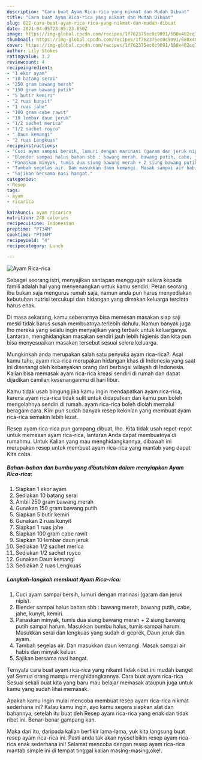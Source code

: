 ```yaml
---
description: "Cara buat Ayam Rica-rica yang nikmat dan Mudah Dibuat"
title: "Cara buat Ayam Rica-rica yang nikmat dan Mudah Dibuat"
slug: 822-cara-buat-ayam-rica-rica-yang-nikmat-dan-mudah-dibuat
date: 2021-04-05T23:05:23.850Z
image: https://img-global.cpcdn.com/recipes/1f762375ec0c9091/680x482cq70/ayam-rica-rica-foto-resep-utama.jpg
thumbnail: https://img-global.cpcdn.com/recipes/1f762375ec0c9091/680x482cq70/ayam-rica-rica-foto-resep-utama.jpg
cover: https://img-global.cpcdn.com/recipes/1f762375ec0c9091/680x482cq70/ayam-rica-rica-foto-resep-utama.jpg
author: Lily Stokes
ratingvalue: 3.2
reviewcount: 4
recipeingredient:
- "1 ekor ayam"
- "10 batang serai"
- "250 gram bawang merah"
- "150 gram bawang putih"
- "5 butir kemiri"
- "2 ruas kunyit"
- "1 ruas jahe"
- "100 gram cabe rawit"
- "10 lembar daun jeruk"
- "1/2 sachet merica"
- "1/2 sachet royco"
- " Daun kemangi"
- "2 ruas Lengkuas"
recipeinstructions:
- "Cuci ayam sampai bersih, lumuri dengan marinasi (garam dan jeruk nipis)."
- "Blender sampai halus bahan sbb : bawang merah, bawang putih, cabe, jahe, kunyit, kemiri."
- "Panaskan minyak, tumis dua siung bawang merah + 2 siung bawang putih sampai harum. Masukkan bumbu halus, tumis sampai harum. Masukkan serai dan lengkuas yang sudah di geprek, Daun jeruk dan ayam."
- "Tambah segelas air. Dan masukkan daun kemangi. Masak sampai air habis dan minyak keluar."
- "Sajikan bersama nasi hangat."
categories:
- Resep
tags:
- ayam
- ricarica

katakunci: ayam ricarica 
nutrition: 248 calories
recipecuisine: Indonesian
preptime: "PT34M"
cooktime: "PT36M"
recipeyield: "4"
recipecategory: Lunch

---
```



![Ayam Rica-rica](https://img-global.cpcdn.com/recipes/1f762375ec0c9091/680x482cq70/ayam-rica-rica-foto-resep-utama.jpg)

Sebagai seorang istri, menyajikan santapan menggugah selera kepada famili adalah hal yang menyenangkan untuk kamu sendiri. Peran seorang ibu bukan saja mengurus rumah saja, namun anda pun harus menyediakan kebutuhan nutrisi tercukupi dan hidangan yang dimakan keluarga tercinta harus enak.

Di masa  sekarang, kamu sebenarnya bisa memesan masakan siap saji meski tidak harus susah membuatnya terlebih dahulu. Namun banyak juga lho mereka yang selalu ingin menyajikan yang terbaik untuk keluarganya. Lantaran, menghidangkan masakan sendiri jauh lebih higienis dan kita pun bisa menyesuaikan masakan tersebut sesuai selera keluarga. 



Mungkinkah anda merupakan salah satu penyuka ayam rica-rica?. Asal kamu tahu, ayam rica-rica merupakan hidangan khas di Indonesia yang saat ini disenangi oleh kebanyakan orang dari berbagai wilayah di Indonesia. Kalian bisa memasak ayam rica-rica kreasi sendiri di rumah dan dapat dijadikan camilan kesenanganmu di hari libur.

Kamu tidak usah bingung jika kamu ingin mendapatkan ayam rica-rica, karena ayam rica-rica tidak sulit untuk didapatkan dan kamu pun boleh mengolahnya sendiri di rumah. ayam rica-rica boleh diolah memalui beragam cara. Kini pun sudah banyak resep kekinian yang membuat ayam rica-rica semakin lebih lezat.

Resep ayam rica-rica pun gampang dibuat, lho. Kita tidak usah repot-repot untuk memesan ayam rica-rica, lantaran Anda dapat membuatnya di rumahmu. Untuk Kalian yang mau menghidangkannya, dibawah ini merupakan resep untuk membuat ayam rica-rica yang mantab yang dapat Kita coba.

<!--inarticleads1-->

##### Bahan-bahan dan bumbu yang dibutuhkan dalam menyiapkan Ayam Rica-rica:

1. Siapkan 1 ekor ayam
1. Sediakan 10 batang serai
1. Ambil 250 gram bawang merah
1. Gunakan 150 gram bawang putih
1. Siapkan 5 butir kemiri
1. Gunakan 2 ruas kunyit
1. Siapkan 1 ruas jahe
1. Siapkan 100 gram cabe rawit
1. Siapkan 10 lembar daun jeruk
1. Sediakan 1/2 sachet merica
1. Sediakan 1/2 sachet royco
1. Gunakan  Daun kemangi
1. Sediakan 2 ruas Lengkuas




<!--inarticleads2-->

##### Langkah-langkah membuat Ayam Rica-rica:

1. Cuci ayam sampai bersih, lumuri dengan marinasi (garam dan jeruk nipis).
1. Blender sampai halus bahan sbb : bawang merah, bawang putih, cabe, jahe, kunyit, kemiri.
1. Panaskan minyak, tumis dua siung bawang merah + 2 siung bawang putih sampai harum. Masukkan bumbu halus, tumis sampai harum. Masukkan serai dan lengkuas yang sudah di geprek, Daun jeruk dan ayam.
1. Tambah segelas air. Dan masukkan daun kemangi. Masak sampai air habis dan minyak keluar.
1. Sajikan bersama nasi hangat.




Ternyata cara buat ayam rica-rica yang nikamt tidak ribet ini mudah banget ya! Semua orang mampu menghidangkannya. Cara buat ayam rica-rica Sesuai sekali buat kita yang baru mau belajar memasak ataupun juga untuk kamu yang sudah lihai memasak.

Apakah kamu ingin mulai mencoba membuat resep ayam rica-rica nikmat sederhana ini? Kalau kamu ingin, ayo kamu segera siapkan alat dan bahannya, setelah itu buat deh Resep ayam rica-rica yang enak dan tidak ribet ini. Benar-benar gampang kan. 

Maka dari itu, daripada kalian berfikir lama-lama, yuk kita langsung buat resep ayam rica-rica ini. Pasti anda tak akan nyesel bikin resep ayam rica-rica enak sederhana ini! Selamat mencoba dengan resep ayam rica-rica mantab simple ini di tempat tinggal kalian masing-masing,oke!.

